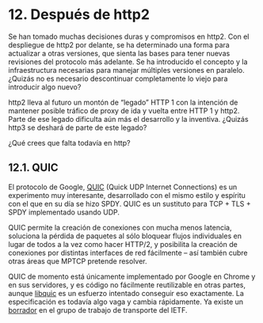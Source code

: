 # 12. Después de http2

Se han tomado muchas decisiones duras y compromisos en http2. Con el despliegue de http2 por delante, se ha determinado una forma para actualizar a otras versiones, que sienta las bases para tener nuevas revisiones del protocolo más adelante. Se ha introducido el concepto y la infraestructura necesarias para manejar múltiples versiones en paralelo. ¿Quizás no es necesario descontinuar completamente lo viejo para introducir algo nuevo?

http2 lleva al futuro un montón de “legado” HTTP 1 con la intención de mantener posible tráfico de proxy de ida y vuelta entre HTTP 1 y http2. Parte de ese legado dificulta aún más el desarrollo y la inventiva. ¿Quizás http3 se deshará de parte de este legado?

¿Qué crees que falta todavía en http?

## 12.1. QUIC

El protocolo de Google, [QUIC](https://www.chromium.org/quic) \(Quick UDP Internet Connections\) es un experimento muy interesante, desarrollado con el mismo estilo y espíritu con el que en su día se hizo SPDY. QUIC es un sustituto para TCP + TLS + SPDY implementado usando UDP.

QUIC permite la creación de conexiones con mucha menos latencia, soluciona la pérdida de paquetes al sólo bloquear flujos individuales en lugar de todos a la vez como hacer HTTP/2, y posibilita la creación de conexiones por distintas interfaces de red fácilmente – así también cubre otras áreas que MPTCP pretende resolver.

QUIC de momento está únicamente implementado por Google en Chrome y en sus servidores, y es código no fácilmente reutilizable en otras partes, aunque [libquic](https://github.com/devsisters/libquic) es un esfuerzo intentado conseguir eso exactamente. La especificación es todavía algo vaga y cambia rápidamente. Ya existe un [borrador](https://tools.ietf.org/html/draft-tsvwg-quic-protocol-01) en el grupo de trabajo de transporte del IETF.

